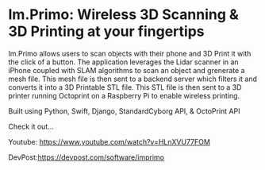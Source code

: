 # Im.Primo: Wireless 3D Scanning & 3D Printing at your fingertips

Im.Primo allows users to scan objects with their phone and 3D Print it with the click of a button. The application leverages the Lidar scanner in an iPhone coupled with SLAM algorithms to scan an object and grenerate a mesh file. This mesh file is then sent to a backend server which filters it and converts it into a 3D Printable STL file. This STL file is then sent to a 3D printer running Octoprint on a Raspberry Pi to enable wireless printing.


Built using Python, Swift, Django, StandardCyborg API, & OctoPrint API

Check it out...

Youtube: https://www.youtube.com/watch?v=HLnXVU77FOM

DevPost:https://devpost.com/software/imprimo

